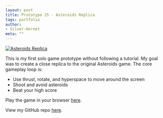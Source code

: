 ```yaml
---
layout: post
title: Prototype 25 - Asteroids Replica
tags: portfolio
author:
- Silver-Hornet
meta: ""
---
```


[![Asteroids Replica]({{site.url}}/asteroids-replica.png)](https://play.unity.com/mg/other/asteroids-replica)

This is my first solo game prototype without following a tutorial. My goal was to create a close replica to the original Asteroids game. The core gameplay loop is:

- Use thrust, rotate, and hyperspace to move around the screen
- Shoot and avoid asteroids
- Beat your high score

Play the game in your browser [here](https://play.unity.com/mg/other/asteroids-replica).

View my GitHub repo [here](https://github.com/silver-hornet/asteroids-replica).